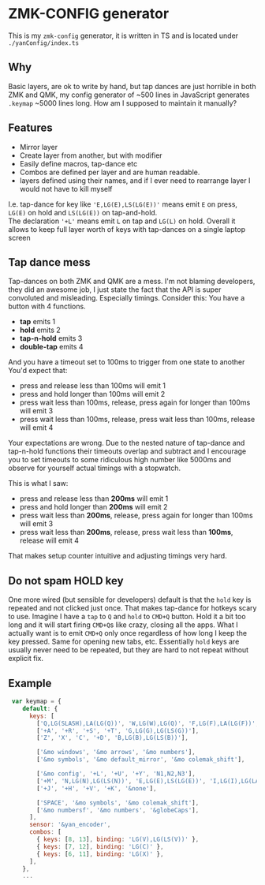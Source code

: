 # ZMK-CONFIG generator

This is my `zmk-config` generator, it is written in TS and is located under `./yanConfig/index.ts`

## Why

Basic layers, are ok to write by hand, but tap dances are just horrible in both ZMK and QMK, my config generator of ~500 lines in JavaScript generates `.keymap`  ~5000 lines long. How am I supposed to maintain it manually?

## Features

- Mirror layer
- Create layer from another, but with modifier
- Easily define macros, tap-dance etc
- Combos are defined per layer and are human readable.
- layers defined using their names, and if I ever need to rearrange layer I would not have to kill myself

I.e. tap-dance for key like `'E,LG(E),LS(LG(E))'` means emit `E` on press, `LG(E)` on hold and `LS(LG(E))` on tap-and-hold.  
The declaration `'+L'` means emit `L` on tap and `LG(L)` on hold.
Overall it allows to keep full layer worth of keys with tap-dances on a single laptop screen

## Tap dance mess

Tap-dances on both ZMK and QMK are a mess. I'm not blaming developers, they did an awesome job, I just state the fact that the API is super convoluted and misleading.
Especially timings.
Consider this: You have a button with 4 functions.

- **tap** emits 1
- **hold** emits 2
- **tap-n-hold** emits 3
- **double-tap** emits 4

And you have a timeout set to 100ms to trigger from one state to another
You'd expect that:

- press and release less than 100ms will emit 1
- press and hold longer than 100ms will emit 2
- press wait less than 100ms, release, press again for longer than 100ms will emit 3
- press wait less than 100ms, release, press wait less than 100ms, release will emit 4

Your expectations are wrong.
Due to the nested nature of tap-dance and tap-n-hold functions their timeouts overlap and subtract and I encourage you to set timeouts to some ridiculous high number like 5000ms and observe for yourself actual timings with a stopwatch.

This is what I saw:

- press and release less than **200ms** will emit 1
- press and hold longer than **200ms** will emit 2
- press wait less than **200ms**, release, press again for longer than 100ms will emit 3
- press wait less than **200ms**, release, press wait less than **100ms**, release will emit 4

That makes setup counter intuitive and adjusting timings very hard.

## Do not spam HOLD key

One more wired (but sensible for developers) default is that the `hold` key is repeated and not clicked just once.
That makes tap-dance for hotkeys scary to use. Imagine I have a `tap` to `Q` and `hold` to `CMD+Q` button.
Hold it a bit too long and it will start firing `CMD+Q`s like crazy, closing all the apps.
What I actually want is to emit `CMD+Q` only once regardless of how long I keep the key pressed.
Same for opening new tabs, etc.
Essentially `hold` keys are usually never need to be repeated, but they are hard to not repeat without explicit fix.

## Example

```javascript
 var keymap = {
    default: {
      keys: [
        ['Q,LG(SLASH),LA(LG(Q))', 'W,LG(W),LG(Q)', 'F,LG(F),LA(LG(F))', 'P,LG(P),LS(LG(P))', '&mo config'],
        ['+A', '+R', '+S', '+T', 'G,LG(G),LG(LS(G))'],
        ['Z', 'X', 'C', '+D', 'B,LG(B),LG(LS(B))'],

        ['&mo windows', '&mo arrows', '&mo numbers'],
        ['&mo symbols', '&mo default_mirror', '&mo colemak_shift'],

        ['&mo config', '+L', '+U', '+Y', 'N1,N2,N3'],
        ['+M', 'N,LG(N),LG(LS(N))', 'E,LG(E),LS(LG(E))', 'I,LG(I),LG(LA(I))', '+O'],
        ['+J', '+H', '+V', '+K', '&none'],

        ['SPACE', '&mo symbols', '&mo colemak_shift'],
        ['&mo numbersf', '&mo numbers', '&globeCaps'],
      ],
      sensor: '&yan_encoder',
      combos: [
        { keys: [8, 13], binding: 'LG(V),LG(LS(V))' },
        { keys: [7, 12], binding: 'LG(C)' },
        { keys: [6, 11], binding: 'LG(X)' },
      ],
    },
    ...
```
